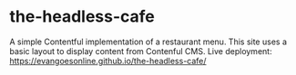 # the-headless-cafe
A simple Contentful implementation of a restaurant menu. This site uses a basic layout to display content from Contenful CMS. 
Live deployment: https://evangoesonline.github.io/the-headless-cafe/
